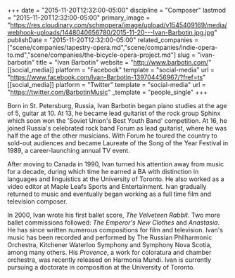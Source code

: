 +++
date = "2015-11-20T12:32:00-05:00"
discipline = "Composer"
lastmod = "2015-11-20T12:32:00-05:00"
primary_image = "https://res.cloudinary.com/schmopera/image/upload/v1545409169/media/webhook-uploads/1448040656780/2015-11-20---Ivan-Barbotin.jpg.jpg"
publishDate = "2015-11-20T12:32:00-05:00"
related_companies = ["scene/companies/tapestry-opera.md","scene/companies/indie-opera-to.md","scene/companies/the-bicycle-opera-project.md"]
slug = "ivan-barbotin"
title = "Ivan Barbotin"
website = "http://www.barbotin.com/"
[[social_media]]
platform = "Facebook"
template = "social-media"
url = "https://www.facebook.com/Ivan-Barbotin-139704456967/?fref=ts"
[[social_media]]
platform = "Twitter"
template = "social-media"
url = "https://twitter.com/BarbotinMusic"
_template = "people_single"
+++

Born in St. Petersburg, Russia, Ivan Barbotin began piano studies at the age of 5, guitar at 10. At 13, he became lead guitarist of the rock group Sphinx which soon won the 'Soviet Union's Best Youth Band' competition. At 16, he joined Russia's celebrated rock band Forum as lead guitarist, where he was half the age of the other musicians. With Forum he toured the country to sold-out audiences and became Laureate of the Song of the Year Festival in 1989, a career-launching annual TV event.

After moving to Canada in 1990, Ivan turned his attention away from music for a decade, during which time he earned a BA with distinction in languages and linguistics at the University of Toronto. He also worked as a video editor at Maple Leafs Sports and Entertainment.  Ivan gradually returned to music and  eventually began working as a full time film and television composer.

In 2000, Ivan wrote his first ballet score, *The Velveteen Rabbit*. Two more ballet commissions followed: *The Emperor's New Clothes* and *Anastasia*. He has since written numerous compositions for film and television. Ivan's music has been recorded and performed by The Russian Philharmonic Orchestra, Kitchener Waterloo Symphony and Symphony Nova Scotia, among many others. His *Provence*, a work for coloratura and chamber orchestra,  was recently released on Harmonia Mundi. Ivan is currently pursuing a doctorate in composition at the University of Toronto.
